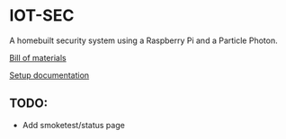 # IOT-SEC
A homebuilt security system using a Raspberry Pi and a Particle Photon.

[Bill of materials](https://github.com/timothy-b/IOT-SEC/blob/master/docs/Bill%20of%20Materials.md)

[Setup documentation](https://github.com/timothy-b/IOT-SEC/blob/master/docs/Setup.md)

## TODO:
* Add smoketest/status page
